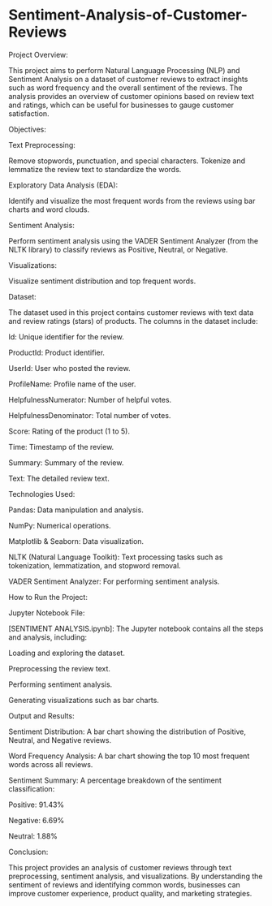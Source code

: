 # Sentiment-Analysis-of-Customer-Reviews
Project Overview:

This project aims to perform Natural Language Processing (NLP) and Sentiment Analysis on a dataset of customer reviews to extract insights such as word frequency and the overall sentiment of the reviews. The analysis provides an overview of customer opinions based on review text and ratings, which can be useful for businesses to gauge customer satisfaction.

Objectives:

Text Preprocessing:

Remove stopwords, punctuation, and special characters.
Tokenize and lemmatize the review text to standardize the words.

Exploratory Data Analysis (EDA):

Identify and visualize the most frequent words from the reviews using bar charts and word clouds.

Sentiment Analysis:

Perform sentiment analysis using the VADER Sentiment Analyzer (from the NLTK library) to classify reviews as Positive, Neutral, or Negative.

Visualizations:

Visualize sentiment distribution and top frequent words.

Dataset:

The dataset used in this project contains customer reviews with text data and review ratings (stars) of products. The columns in the dataset include:

Id: Unique identifier for the review.

ProductId: Product identifier.

UserId: User who posted the review.

ProfileName: Profile name of the user.

HelpfulnessNumerator: Number of helpful votes.

HelpfulnessDenominator: Total number of votes.

Score: Rating of the product (1 to 5).

Time: Timestamp of the review.

Summary: Summary of the review.

Text: The detailed review text.

Technologies Used:

Pandas: Data manipulation and analysis.

NumPy: Numerical operations.

Matplotlib & Seaborn: Data visualization.

NLTK (Natural Language Toolkit): Text processing tasks such as tokenization, lemmatization, and stopword removal.

VADER Sentiment Analyzer: For performing sentiment analysis.

How to Run the Project:


Jupyter Notebook File:

[SENTIMENT ANALYSIS.ipynb]: The Jupyter notebook contains all the steps and analysis, including:

Loading and exploring the dataset.

Preprocessing the review text.

Performing sentiment analysis.

Generating visualizations such as bar charts.

Output and Results:

Sentiment Distribution: A bar chart showing the distribution of Positive, Neutral, and Negative reviews.

Word Frequency Analysis: A bar chart showing the top 10 most frequent words across all reviews.

Sentiment Summary: A percentage breakdown of the sentiment classification:

Positive: 91.43%

Negative: 6.69%

Neutral: 1.88%

Conclusion:

This project provides an analysis of customer reviews through text preprocessing, sentiment analysis, and visualizations. By understanding the sentiment of reviews and identifying common words, businesses can improve customer experience, product quality, and marketing strategies.

